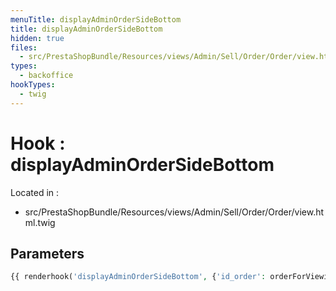 ```yaml
---
menuTitle: displayAdminOrderSideBottom
title: displayAdminOrderSideBottom
hidden: true
files:
  - src/PrestaShopBundle/Resources/views/Admin/Sell/Order/Order/view.html.twig
types:
  - backoffice
hookTypes:
  - twig
---
```


# Hook : displayAdminOrderSideBottom

Located in :

  - src/PrestaShopBundle/Resources/views/Admin/Sell/Order/Order/view.html.twig

## Parameters

```php
{{ renderhook('displayAdminOrderSideBottom', {'id_order': orderForViewing.id}) }}
```
